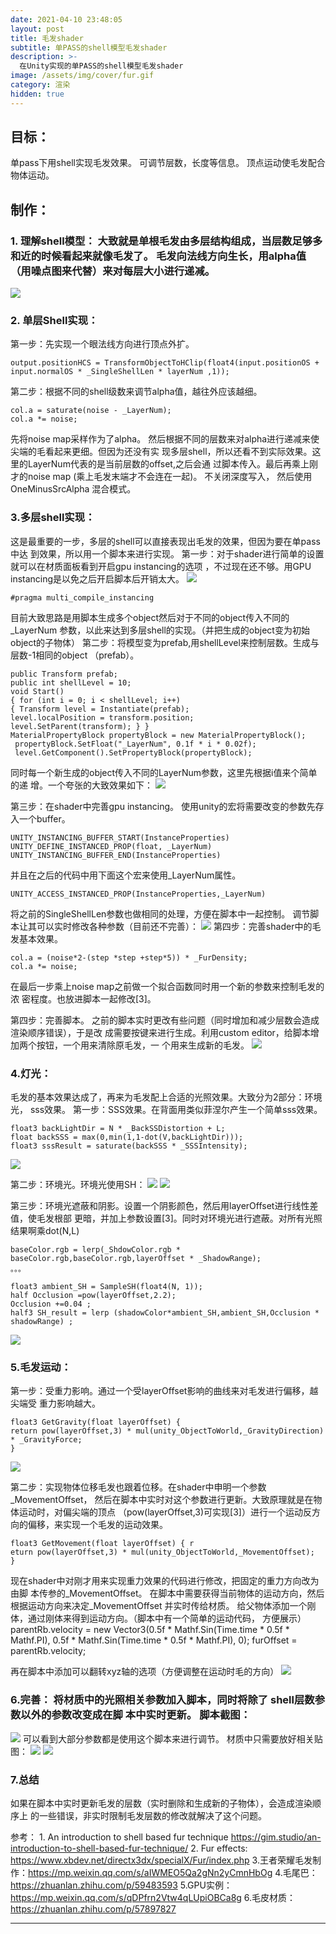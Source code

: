 ```yaml
---
date: 2021-04-10 23:48:05
layout: post
title: 毛发shader
subtitle: 单PASS的shell模型毛发shader
description: >-
  在Unity实现的单PASS的shell模型毛发shader
image: /assets/img/cover/fur.gif
category: 渲染
hidden: true
---
```


## 目标：
单pass下用shell实现毛发效果。
可调节层数，长度等信息。
顶点运动使毛发配合物体运动。

## 制作： 
### 1. 理解shell模型： 大致就是单根毛发由多层结构组成，当层数足够多和近的时候看起来就像毛发了。 毛发向法线方向生长，用alpha值（用噪点图来代替）来对每层大小进行递减。
![](/assets/img/shell_fur/1.png)

### 2. 单层Shell实现： 
第一步：先实现一个眼法线方向进行顶点外扩。
```
output.positionHCS = TransformObjectToHClip(float4(input.positionOS + input.normalOS * _SingleShellLen * layerNum ,1));
```

第二步：根据不同的shell级数来调节alpha值，越往外应该越细。
```
col.a = saturate(noise - _LayerNum); 
col.a *= noise;
```
先将noise map采样作为了alpha。 
然后根据不同的层数来对alpha进行递减来使尖端的毛看起来更细。但因为还没有实 现多层shell，所以还看不到实际效果。这里的LayerNum代表的是当前层数的offset,之后会通 过脚本传入。最后再乘上刚才的noise map (乘上毛发末端才不会连在一起)。
不关闭深度写入， 然后使用 OneMinusSrcAlpha 混合模式。

### 3.多层shell实现： 
这是最重要的一步，多层的shell可以直接表现出毛发的效果，但因为要在单pass中达 到效果，所以用一个脚本来进行实现。 
第一步：对于shader进行简单的设置就可以在材质面板看到开启gpu instancing的选项 ，不过现在还不够。用GPU instancing是以免之后开启脚本后开销太大。
![](/assets/img/shell_fur/2.png)
```
#pragma multi_compile_instancing
```

目前大致思路是用脚本生成多个object然后对于不同的object传入不同的_LayerNum 参数，以此来达到多层shell的实现。（并把生成的object变为初始object的子物体）
 第二步：将模型变为prefab,用shellLevel来控制层数。生成与层数-1相同的object （prefab）。
 ```
public Transform prefab; 
public int shellLevel = 10; 
void Start() 
{ for (int i = 0; i < shellLevel; i++) 
{ Transform level = Instantiate(prefab); 
level.localPosition = transform.position;
 level.SetParent(transform); } } 
 MaterialPropertyBlock propertyBlock = new MaterialPropertyBlock();
  propertyBlock.SetFloat("_LayerNum", 0.1f * i * 0.02f); 
  level.GetComponent().SetPropertyBlock(propertyBlock);
```

同时每一个新生成的object传入不同的LayerNum参数，这里先根据i值来个简单的递 增。一个夸张的大致效果如下：
![](/assets/img/shell_fur/3.png)

第三步：在shader中完善gpu instancing。 
使用unity的宏将需要改变的参数先存入一个buffer。
```
UNITY_INSTANCING_BUFFER_START(InstanceProperties) 
UNITY_DEFINE_INSTANCED_PROP(float, _LayerNum) 
UNITY_INSTANCING_BUFFER_END(InstanceProperties)
```
并且在之后的代码中用下面这个宏来使用_LayerNum属性。
```
UNITY_ACCESS_INSTANCED_PROP(InstanceProperties,_LayerNum)
```
将之前的SingleShellLen参数也做相同的处理，方便在脚本中一起控制。 调节脚本让其可以实时修改各种参数（目前还不完善）：
![](/assets/img/shell_fur/4.png)
第四步：完善shader中的毛发基本效果。
```
col.a = (noise*2-(step *step +step*5)) * _FurDensity; 
col.a *= noise;
```
在最后一步乘上noise map之前做一个拟合函数同时用一个新的参数来控制毛发的浓 密程度。也放进脚本一起修改[3]。

第四步：完善脚本。 之前的脚本实时更改有些问题（同时增加和减少层数会造成渲染顺序错误），于是改 成需要按键来进行生成。利用custom editor，给脚本增加两个按钮，一个用来清除原毛发，一 个用来生成新的毛发。
![](/assets/img/shell_fur/5.png)

### 4.灯光： 
毛发的基本效果达成了，再来为毛发配上合适的光照效果。大致分为2部分：环境光， sss效果。
第一步：SSS效果。在背面用类似菲涅尔产生一个简单sss效果。
```
float3 backLightDir = N * _BackSSDistortion + L; 
float backSSS = max(0,min(1,1-dot(V,backLightDir))); 
float3 sssResult = saturate(backSSS * _SSSIntensity);
```
![](/assets/img/shell_fur/6.png)

第二步：环境光。环境光使用SH： 
![](/assets/img/shell_fur/7.png)
![](/assets/img/shell_fur/8.png)

第三步：环境光遮蔽和阴影。设置一个阴影颜色，然后用layerOffset进行线性差值，使毛发根部 更暗，并加上参数设置[3]。同时对环境光进行遮蔽。对所有光照结果啊乘dot(N,L)
```
baseColor.rgb = lerp(_ShdowColor.rgb * baseColor.rgb,baseColor.rgb,layerOffset * _ShadowRange);
。。。

float3 ambient_SH = SampleSH(float4(N, 1));
half Occlusion =pow(layerOffset,2.2); 
Occlusion +=0.04 ;
half3 SH_result = lerp (shadowColor*ambient_SH,ambient_SH,Occlusion * shadowRange) ;
```
![](/assets/img/shell_fur/9.png)

### 5.毛发运动： 
第一步：受重力影响。通过一个受layerOffset影响的曲线来对毛发进行偏移，越尖端受 重力影响越大。
```
float3 GetGravity(float layerOffset) { 
return pow(layerOffset,3) * mul(unity_ObjectToWorld,_GravityDirection) * _GravityForce; 
}
```
![](/assets/img/shell_fur/10.png)

第二步：实现物体位移毛发也跟着位移。在shader中申明一个参数_MovementOffset， 然后在脚本中实时对这个参数进行更新。大致原理就是在物体运动时，对偏尖端的顶点 （pow(layerOffset,3)可实现[3]）进行一个运动反方向的偏移，来实现一个毛发的运动效果。
```
float3 GetMovement(float layerOffset) { r
eturn pow(layerOffset,3) * mul(unity_ObjectToWorld,_MovementOffset); 
}
```

现在shader中对刚才用来实现重力效果的代码进行修改，把固定的重力方向改为由脚 本传参的_MovementOffset。 
在脚本中需要获得当前物体的运动方向，然后根据运动方向来决定_MovementOffset 并实时传给材质。 
给父物体添加一个刚体，通过刚体来得到运动方向。（脚本中有一个简单的运动代码， 方便展示）
parentRb.velocity = new Vector3(0.5f * Mathf.Sin(Time.time * 0.5f * Mathf.PI), 0.5f * Mathf.Sin(Time.time * 0.5f * Mathf.PI), 0); 
furOffset = parentRb.velocity;

再在脚本中添加可以翻转xyz轴的选项（方便调整在运动时毛的方向）
![](/assets/img/shell_fur/11.png)

### 6.完善： 将材质中的光照相关参数加入脚本，同时将除了 shell层数参数以外的参数改变成在脚 本中实时更新。 脚本截图：
![](/assets/img/shell_fur/7.png)
可以看到大部分参数都是使用这个脚本来进行调节。
 材质中只需要放好相关贴图：
![](/assets/img/shell_fur/12.png)
![](/assets/img/shell_fur/13.png)

### 7.总结 
如果在脚本中实时更新毛发的层数（实时删除和生成新的子物体），会造成渲染顺序上 的一些错误，非实时限制毛发层数的修改就解决了这个问题。

参考： 1. An introduction to shell based fur technique https://gim.studio/an-introduction-to-shell-based-fur-technique/ 
2. Fur effects: https://www.xbdev.net/directx3dx/specialX/Fur/index.php 
3.王者荣耀毛发制作：https://mp.weixin.qq.com/s/aIWMEO5Qa2gNn2yCmnHbOg
 4.毛尾巴：https://zhuanlan.zhihu.com/p/59483593 
5.GPU实例：https://mp.weixin.qq.com/s/qDPfrn2Vtw4qLUpiOBCa8g 
6.毛皮材质：https://zhuanlan.zhihu.com/p/57897827



---